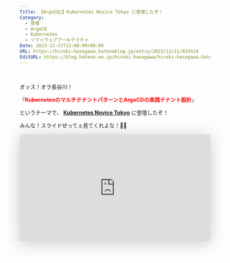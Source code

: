 ```yaml
---
Title: 【ArgoCD🐙】Kubernetes Novice Tokyo に登壇したぞ！
Category:
  - 登壇
  - ArgoCD
  - Kubernetes
  - ソフトウェアアーキテクチャ
Date: 2023-12-21T12:00:00+09:00
URL: https://hiroki-hasegawa.hatenablog.jp/entry/2023/12/21/833414
EditURL: https://blog.hatena.ne.jp/hiroki-hasegawa/hiroki-hasegawa.hatenablog.jp/atom/entry/6801883189101952193
---
```


<br>

オッス！オラ長谷川！

『**<font color="#FF0000">KubernetesのマルチテナントパターンとArgoCDの実践テナント設計</font>**』

というテーマで、 **<a href="https://k8s-novice-jp.connpass.com/event/300438/">Kubernetes Novice Tokyo</a>** に登壇したぞ！

みんな！スライドぜってぇ見てくれよな！✋🏻

<iframe class="speakerdeck-iframe" frameborder="0" src="https://speakerdeck.com/player/1bca797dbeaf43a2ae8ccd80dea3a1eb" title="🐙 KubernetesのマルチテナントパターンとArgoCDの実践テナント設計" allowfullscreen="true" style="border: 0px; background: padding-box padding-box rgba(0, 0, 0, 0.1); margin: 0px; padding: 0px; border-radius: 6px; box-shadow: rgba(0, 0, 0, 0.2) 0px 5px 40px; width: 100%; height: auto; aspect-ratio: 560 / 315;" data-ratio="1.7777777777777777"></iframe>

<br>
